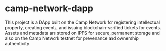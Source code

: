 # camp-network-dapp
This project is a DApp built on the Camp Network for registering intellectual property, creating events, and issuing blockchain-verified tickets for events. Assets and metadata are stored on IPFS  for secure, permanent storage and also on the Camp Network testnet for prevenance and ownership authenticity
